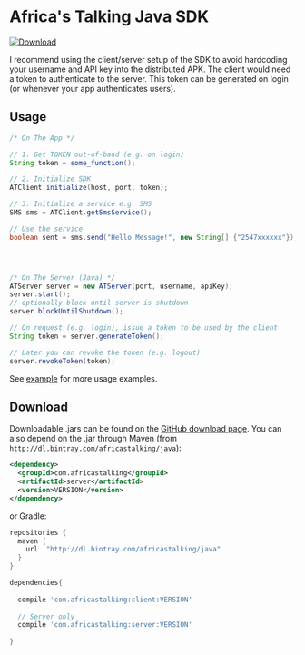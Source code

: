 # Africa's Talking Java SDK

[ ![Download](https://api.bintray.com/packages/africastalking/java/com.africastalking/images/download.svg) ](https://bintray.com/africastalking/java/com.africastalking/_latestVersion)

I recommend using the client/server setup of the SDK to avoid hardcoding your username and API key into the distributed APK. The client would need a token to authenticate to the server. This token can be generated on login (or whenever your app authenticates users).

## Usage 

```java
/* On The App */

// 1. Get TOKEN out-of-band (e.g. on login)
String token = some_function();

// 2. Initialize SDK
ATClient.initialize(host, port, token);

// 3. Initialize a service e.g. SMS
SMS sms = ATClient.getSmsService();

// Use the service
boolean sent = sms.send("Hello Message!", new String[] {"2547xxxxxx"});




/* On The Server (Java) */
ATServer server = new ATServer(port, username, apiKey);
server.start();
// optionally block until server is shutdown
server.blockUntilShutdown();

// On request (e.g. login), issue a token to be used by the client
String token = server.generateToken();

// Later you can revoke the token (e.g. logout)
server.revokeToken(token);

```

See [example](../example/) for more usage examples.

## Download

Downloadable .jars can be found on the [GitHub download page](releases).
You can also depend on the .jar through Maven (from `http://dl.bintray.com/africastalking/java`):

```xml
<dependency>
  <groupId>com.africastalking</groupId>
  <artifactId>server</artifactId>
  <version>VERSION</version>
</dependency>
```

or Gradle:

```groovy
repositories {
  maven {
    url  "http://dl.bintray.com/africastalking/java"
  }
}

dependencies{
  
  compile 'com.africastalking:client:VERSION'
  
  // Server only
  compile 'com.africastalking:server:VERSION'
  
}
```


